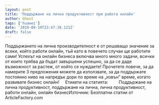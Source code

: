 ```yaml
---
layout: post
title: 'Поддържане на лична продуктивност при работа онлайн'
author: Ghost
tags: ['huawei']
date: '2019-09-19T23:47:38.121Z'
draft: false
---
```


Поддържането на лична производителност е от решаващо значение за всеки, който работи онлайн, тъй като в повечето случаи ще работите сами! Успехът на онлайн бизнеса включва много много задачи, всички от които трябва да бъдат завършени успешно, за да се даде възможност за растеж, от който се нуждаете! Прочетете повече, за да намерите 3 предложения можете да използвате, за да поддържате постоянно ниво на напредък дори по време на „извън” време, когато развивате бизнес онлайн!     Етикети на статията:         Поддържане на лична продуктивност, поддържане на лична, лична продуктивност, работи онлайн, онлайн бизнесИзточник: Безплатни статии от ArticleFactory.com
